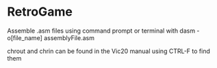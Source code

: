 # RetroGame

Assemble .asm files using command prompt or terminal with dasm -o[file_name] assemblyFile.asm

chrout and chrin can be found in the Vic20 manual using CTRL-F to find them

